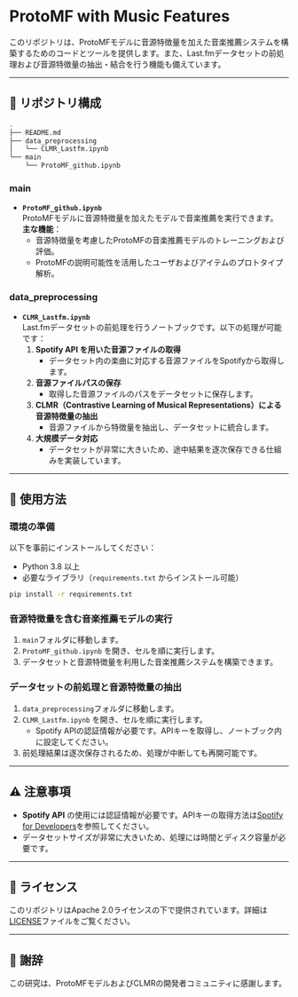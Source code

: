 # ProtoMF with Music Features

このリポジトリは、ProtoMFモデルに音源特徴量を加えた音楽推薦システムを構築するためのコードとツールを提供します。また、Last.fmデータセットの前処理および音源特徴量の抽出・結合を行う機能も備えています。

---

## 📂 リポジトリ構成
```bash
.
├── README.md
├── data_preprocessing
│   └── CLMR_Lastfm.ipynb
└── main
    └── ProtoMF_github.ipynb
```

### **main**
- **`ProtoMF_github.ipynb`**  
  ProtoMFモデルに音源特徴量を加えたモデルで音楽推薦を実行できます。  
  **主な機能**：
  - 音源特徴量を考慮したProtoMFの音楽推薦モデルのトレーニングおよび評価。
  - ProtoMFの説明可能性を活用したユーザおよびアイテムのプロトタイプ解析。

### **data_preprocessing**
- **`CLMR_Lastfm.ipynb`**  
  Last.fmデータセットの前処理を行うノートブックです。以下の処理が可能です：  
  1. **Spotify API を用いた音源ファイルの取得**  
     - データセット内の楽曲に対応する音源ファイルをSpotifyから取得します。
  2. **音源ファイルパスの保存**  
     - 取得した音源ファイルのパスをデータセットに保存します。
  3. **CLMR（Contrastive Learning of Musical Representations）による音源特徴量の抽出**  
     - 音源ファイルから特徴量を抽出し、データセットに統合します。
  4. **大規模データ対応**  
     - データセットが非常に大きいため、途中結果を逐次保存できる仕組みを実装しています。

---

## 🚀 使用方法

### 環境の準備
以下を事前にインストールしてください：
- Python 3.8 以上
- 必要なライブラリ（`requirements.txt` からインストール可能）

```bash
pip install -r requirements.txt
```

### 音源特徴量を含む音楽推薦モデルの実行
1. `main`フォルダに移動します。
2. `ProtoMF_github.ipynb` を開き、セルを順に実行します。
3. データセットと音源特徴量を利用した音楽推薦システムを構築できます。

### データセットの前処理と音源特徴量の抽出
1. `data_preprocessing`フォルダに移動します。
2. `CLMR_Lastfm.ipynb` を開き、セルを順に実行します。
   - Spotify APIの認証情報が必要です。APIキーを取得し、ノートブック内に設定してください。
3. 前処理結果は逐次保存されるため、処理が中断しても再開可能です。

---

## ⚠️ 注意事項
- **Spotify API** の使用には認証情報が必要です。APIキーの取得方法は[Spotify for Developers](https://developer.spotify.com/)を参照してください。
- データセットサイズが非常に大きいため、処理には時間とディスク容量が必要です。

---

## 📜 ライセンス
このリポジトリはApache 2.0ライセンスの下で提供されています。詳細は[LICENSE](LICENSE)ファイルをご覧ください。

---

## 🙌 謝辞
この研究は、ProtoMFモデルおよびCLMRの開発者コミュニティに感謝します。
